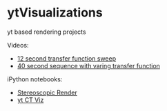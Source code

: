 ytVisualizations
================

yt based rendering projects

Videos:
<ul>
  <li>
    <a href = https://www.youtube.com/watch?v=fongTLixGvw>12 second transfer function sweep</a>
  </li>
  <li>
    <a href = https://www.youtube.com/watch?v=KZLQK7QLRhU>40 second sequence with varing transfer function</a>
  </li>
</ul>

iPython notebooks:
<ul>
  <li>
    <a href =http://nbviewer.ipython.org/github/Neurodome/ytVisualizations/blob/master/stereoscopic%203D%20render.ipynb>  Stereoscopic Render</a>  
  </li>
  <li>
    <a href =http://nbviewer.ipython.org/github/Neurodome/ytVisualizations/blob/master/yt%20Visualization%20CT%203D.ipynb>  yt CT Viz</a>  
  </li>
</ul>
